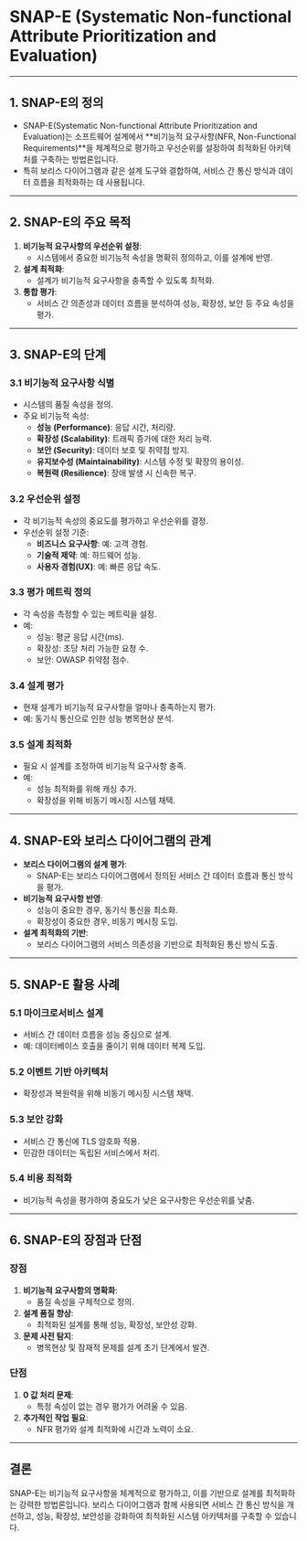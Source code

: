 
# SNAP-E (Systematic Non-functional Attribute Prioritization and Evaluation)

---

## 1. SNAP-E의 정의

- SNAP-E(Systematic Non-functional Attribute Prioritization and Evaluation)는 소프트웨어 설계에서 **비기능적 요구사항(NFR, Non-Functional Requirements)**을 체계적으로 평가하고 우선순위를 설정하여 최적화된 아키텍처를 구축하는 방법론입니다.
- 특히 보리스 다이어그램과 같은 설계 도구와 결합하여, 서비스 간 통신 방식과 데이터 흐름을 최적화하는 데 사용됩니다.

---

## 2. SNAP-E의 주요 목적

1. **비기능적 요구사항의 우선순위 설정**:
   - 시스템에서 중요한 비기능적 속성을 명확히 정의하고, 이를 설계에 반영.
2. **설계 최적화**:
   - 설계가 비기능적 요구사항을 충족할 수 있도록 최적화.
3. **통합 평가**:
   - 서비스 간 의존성과 데이터 흐름을 분석하여 성능, 확장성, 보안 등 주요 속성을 평가.

---

## 3. SNAP-E의 단계

### 3.1 비기능적 요구사항 식별
- 시스템의 품질 속성을 정의.
- 주요 비기능적 속성:
  - **성능 (Performance)**: 응답 시간, 처리량.
  - **확장성 (Scalability)**: 트래픽 증가에 대한 처리 능력.
  - **보안 (Security)**: 데이터 보호 및 취약점 방지.
  - **유지보수성 (Maintainability)**: 시스템 수정 및 확장의 용이성.
  - **복원력 (Resilience)**: 장애 발생 시 신속한 복구.

### 3.2 우선순위 설정
- 각 비기능적 속성의 중요도를 평가하고 우선순위를 결정.
- 우선순위 설정 기준:
  - **비즈니스 요구사항**: 예: 고객 경험.
  - **기술적 제약**: 예: 하드웨어 성능.
  - **사용자 경험(UX)**: 예: 빠른 응답 속도.

### 3.3 평가 메트릭 정의
- 각 속성을 측정할 수 있는 메트릭을 설정.
- 예:
  - 성능: 평균 응답 시간(ms).
  - 확장성: 초당 처리 가능한 요청 수.
  - 보안: OWASP 취약점 점수.

### 3.4 설계 평가
- 현재 설계가 비기능적 요구사항을 얼마나 충족하는지 평가.
- 예: 동기식 통신으로 인한 성능 병목현상 분석.

### 3.5 설계 최적화
- 필요 시 설계를 조정하여 비기능적 요구사항 충족.
- 예:
  - 성능 최적화를 위해 캐싱 추가.
  - 확장성을 위해 비동기 메시징 시스템 채택.

---

## 4. SNAP-E와 보리스 다이어그램의 관계

- **보리스 다이어그램의 설계 평가**:
  - SNAP-E는 보리스 다이어그램에서 정의된 서비스 간 데이터 흐름과 통신 방식을 평가.
- **비기능적 요구사항 반영**:
  - 성능이 중요한 경우, 동기식 통신을 최소화.
  - 확장성이 중요한 경우, 비동기 메시징 도입.
- **설계 최적화의 기반**:
  - 보리스 다이어그램의 서비스 의존성을 기반으로 최적화된 통신 방식 도출.

---

## 5. SNAP-E 활용 사례

### 5.1 마이크로서비스 설계
- 서비스 간 데이터 흐름을 성능 중심으로 설계.
- 예: 데이터베이스 호출을 줄이기 위해 데이터 복제 도입.

### 5.2 이벤트 기반 아키텍처
- 확장성과 복원력을 위해 비동기 메시징 시스템 채택.

### 5.3 보안 강화
- 서비스 간 통신에 TLS 암호화 적용.
- 민감한 데이터는 독립된 서비스에서 처리.

### 5.4 비용 최적화
- 비기능적 속성을 평가하여 중요도가 낮은 요구사항은 우선순위를 낮춤.

---

## 6. SNAP-E의 장점과 단점

### 장점
1. **비기능적 요구사항의 명확화**:
   - 품질 속성을 구체적으로 정의.
2. **설계 품질 향상**:
   - 최적화된 설계를 통해 성능, 확장성, 보안성 강화.
3. **문제 사전 탐지**:
   - 병목현상 및 잠재적 문제를 설계 초기 단계에서 발견.

### 단점
1. **0 값 처리 문제**:
   - 특정 속성이 없는 경우 평가가 어려울 수 있음.
2. **추가적인 작업 필요**:
   - NFR 평가와 설계 최적화에 시간과 노력이 소요.

---

## 결론

SNAP-E는 비기능적 요구사항을 체계적으로 평가하고, 이를 기반으로 설계를 최적화하는 강력한 방법론입니다. 보리스 다이어그램과 함께 사용되면 서비스 간 통신 방식을 개선하고, 성능, 확장성, 보안성을 강화하여 최적화된 시스템 아키텍처를 구축할 수 있습니다.
